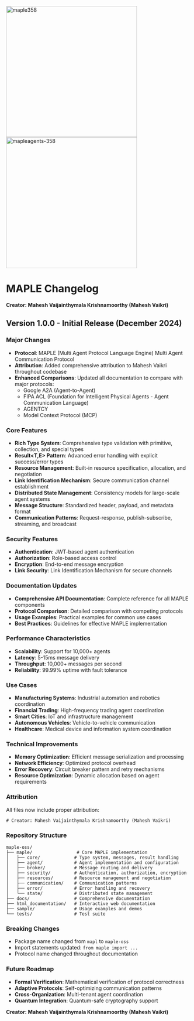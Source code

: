 <img width="358" height="358" alt="maple358" src="https://github.com/user-attachments/assets/299615b3-7c74-4344-9aff-5346b8f62c24" />

<img width="358" height="358" alt="mapleagents-358" src="https://github.com/user-attachments/assets/e78a2d4f-837a-4f72-919a-366cbe4c3eb5" />

# MAPLE Changelog

**Creator: Mahesh Vaijainthymala Krishnamoorthy (Mahesh Vaikri)**

## Version 1.0.0 - Initial Release (December 2024)

### Major Changes
- **Protocol**: MAPLE (Multi Agent Protocol Language Engine) Multi Agent Communication Protocol
- **Attribution**: Added comprehensive attribution to Mahesh Vaikri throughout codebase
- **Enhanced Comparisons**: Updated all documentation to compare with major protocols:
  - Google A2A (Agent-to-Agent)
  - FIPA ACL (Foundation for Intelligent Physical Agents - Agent Communication Language)
  - AGENTCY
  - Model Context Protocol (MCP)

### Core Features
- **Rich Type System**: Comprehensive type validation with primitive, collection, and special types
- **Result<T,E> Pattern**: Advanced error handling with explicit success/error types
- **Resource Management**: Built-in resource specification, allocation, and negotiation
- **Link Identification Mechanism**: Secure communication channel establishment
- **Distributed State Management**: Consistency models for large-scale agent systems
- **Message Structure**: Standardized header, payload, and metadata format
- **Communication Patterns**: Request-response, publish-subscribe, streaming, and broadcast

### Security Features
- **Authentication**: JWT-based agent authentication
- **Authorization**: Role-based access control
- **Encryption**: End-to-end message encryption
- **Link Security**: Link Identification Mechanism for secure channels

### Documentation Updates
- **Comprehensive API Documentation**: Complete reference for all MAPLE components
- **Protocol Comparison**: Detailed comparison with competing protocols
- **Usage Examples**: Practical examples for common use cases
- **Best Practices**: Guidelines for effective MAPLE implementation

### Performance Characteristics
- **Scalability**: Support for 10,000+ agents
- **Latency**: 5-15ms message delivery
- **Throughput**: 10,000+ messages per second
- **Reliability**: 99.99% uptime with fault tolerance

### Use Cases
- **Manufacturing Systems**: Industrial automation and robotics coordination
- **Financial Trading**: High-frequency trading agent coordination
- **Smart Cities**: IoT and infrastructure management
- **Autonomous Vehicles**: Vehicle-to-vehicle communication
- **Healthcare**: Medical device and information system coordination

### Technical Improvements
- **Memory Optimization**: Efficient message serialization and processing
- **Network Efficiency**: Optimized protocol overhead
- **Error Recovery**: Circuit breaker pattern and retry mechanisms
- **Resource Optimization**: Dynamic allocation based on agent requirements

### Attribution
All files now include proper attribution:
```
# Creator: Mahesh Vaijainthymala Krishnamoorthy (Mahesh Vaikri)
```

### Repository Structure
```
maple-oss/
├── maple/                 # Core MAPLE implementation
│   ├── core/             # Type system, messages, result handling
│   ├── agent/            # Agent implementation and configuration
│   ├── broker/           # Message routing and delivery
│   ├── security/         # Authentication, authorization, encryption
│   ├── resources/        # Resource management and negotiation
│   ├── communication/    # Communication patterns
│   ├── error/            # Error handling and recovery
│   └── state/            # Distributed state management
├── docs/                 # Comprehensive documentation
├── html_documentation/   # Interactive web documentation
├── sample/               # Usage examples and demos
└── tests/                # Test suite
```

### Breaking Changes
- Package name changed from `mapl` to `maple-oss`
- Import statements updated: `from maple import ...`
- Protocol name changed throughout documentation

### Future Roadmap
- **Formal Verification**: Mathematical verification of protocol correctness
- **Adaptive Protocols**: Self-optimizing communication patterns
- **Cross-Organization**: Multi-tenant agent coordination
- **Quantum Integration**: Quantum-safe cryptography support

**Creator: Mahesh Vaijainthymala Krishnamoorthy (Mahesh Vaikri)**
